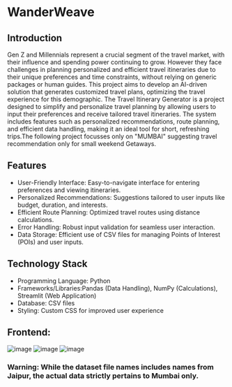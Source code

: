 # WanderWeave
## Introduction
Gen Z and Millennials represent a crucial segment of the travel market, with their influence and spending power continuing to grow. However they face challenges in planning personalized and efficient travel itineraries due to their unique preferences and time constraints, without relying on generic packages or human guides. This project aims to develop an AI-driven solution that generates customized travel plans, optimizing the travel experience for this demographic.
The Travel Itinerary Generator is a project designed to simplify and personalize travel planning by allowing users to input their preferences and receive tailored travel itineraries. The system includes features such as personalized recommendations, route planning, and efficient data handling, making it an ideal tool for short, refreshing trips.The following project focusses only on "MUMBAI" suggesting travel recommendation only for small weekend Getaways.
## Features
- User-Friendly Interface: Easy-to-navigate interface for entering preferences and viewing itineraries.
- Personalized Recommendations: Suggestions tailored to user inputs like budget, duration, and interests.
- Efficient Route Planning: Optimized travel routes using distance calculations.
- Error Handling: Robust input validation for seamless user interaction.
- Data Storage: Efficient use of CSV files for managing Points of Interest (POIs) and user inputs.
## Technology Stack
- Programming Language: Python
- Frameworks/Libraries:Pandas (Data Handling), NumPy (Calculations), Streamlit (Web Application)
- Database: CSV files
- Styling: Custom CSS for improved user experience
## Frontend:
![image](https://github.com/user-attachments/assets/b7c44bc8-8302-40d1-8ded-8e6ccedeefd0)
![image](https://github.com/user-attachments/assets/6be43acf-ad5a-49c3-aa90-ea3a8b674d2e)
![image](https://github.com/user-attachments/assets/bfbd29d3-d605-451c-80cf-42ff14383b5b)
### Warning: While the dataset file names includes names from Jaipur, the actual data strictly pertains to Mumbai only.


